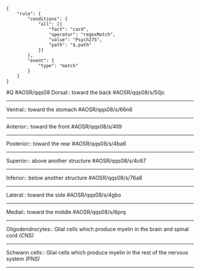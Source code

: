 ```aosr-deck-config
{
	"rule": {
		"conditions": {
			"all": [{
				"fact": "card",
				"operator": "regexMatch",
				"value": "Psych275",
				"path": "$.path"
			}]
		},
		"event": {
			"type": "match"
		}
	}
}
```

#Q #AOSR/qqs08
Dorsal:: toward the back #AOSR/qqs08/s/50jc
***
Ventral:: toward the stomach  #AOSR/qqs08/s/66n6
***
Anterior:: toward the front #AOSR/qqs08/s/4ll9
***
Posterior:: toward the rear #AOSR/qqs08/s/4ba6
***
Superior:: above another structure #AOSR/qqs08/s/4c67
***
Inferior:: below another structure #AOSR/qqs08/s/76a6
***
Lateral:: toward the side #AOSR/qqs08/s/4gbo
***
Medial:: toward the middle #AOSR/qqs08/s/6prq
***
Oligodendrocytes:: Glial cells which produce myelin in the brain and spinal cord *(CNS)*
***
Schwann cells:: Glial cells which produce myelin in the rest of the nervous system *(PNS)*
***

